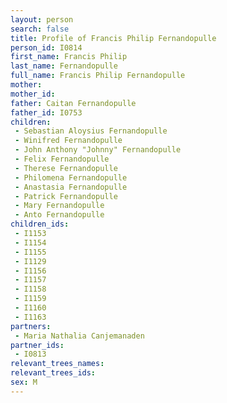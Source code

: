 ```yaml
---
layout: person
search: false
title: Profile of Francis Philip Fernandopulle
person_id: I0814
first_name: Francis Philip
last_name: Fernandopulle
full_name: Francis Philip Fernandopulle
mother: 
mother_id: 
father: Caitan Fernandopulle
father_id: I0753
children:
 - Sebastian Aloysius Fernandopulle
 - Winifred Fernandopulle
 - John Anthony "Johnny" Fernandopulle
 - Felix Fernandopulle
 - Therese Fernandopulle
 - Philomena Fernandopulle
 - Anastasia Fernandopulle
 - Patrick Fernandopulle
 - Mary Fernandopulle
 - Anto Fernandopulle
children_ids:
 - I1153
 - I1154
 - I1155
 - I1129
 - I1156
 - I1157
 - I1158
 - I1159
 - I1160
 - I1163
partners:
 - Maria Nathalia Canjemanaden
partner_ids:
 - I0813
relevant_trees_names:
relevant_trees_ids:
sex: M
---
```


